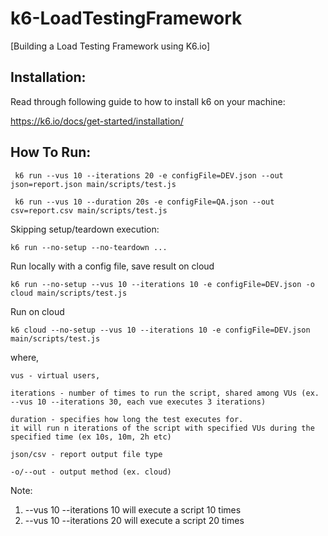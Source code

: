 # k6-LoadTestingFramework
[Building a Load Testing Framework using K6.io]

## Installation:
Read through following guide to how to install k6 on your machine:

https://k6.io/docs/get-started/installation/

## How To Run:


``` 
 k6 run --vus 10 --iterations 20 -e configFile=DEV.json --out json=report.json main/scripts/test.js

 k6 run --vus 10 --duration 20s -e configFile=QA.json --out csv=report.csv main/scripts/test.js
```

Skipping setup/teardown execution:

``` k6 run --no-setup --no-teardown ... ```


Run locally with a config file, save result on cloud

``` k6 run --no-setup --vus 10 --iterations 10 -e configFile=DEV.json -o cloud main/scripts/test.js ``` 

Run on cloud

``` k6 cloud --no-setup --vus 10 --iterations 10 -e configFile=DEV.json main/scripts/test.js ``` 

where,
``` 
vus - virtual users,

iterations - number of times to run the script, shared among VUs (ex. --vus 10 --iterations 30, each vue executes 3 iterations)

duration - specifies how long the test executes for.
it will run n iterations of the script with specified VUs during the specified time (ex 10s, 10m, 2h etc)

json/csv - report output file type

-o/--out - output method (ex. cloud)

``` 

Note:
1) --vus 10 --iterations 10 will execute a script 10 times
2) --vus 10 --iterations 20 will execute a script 20 times

